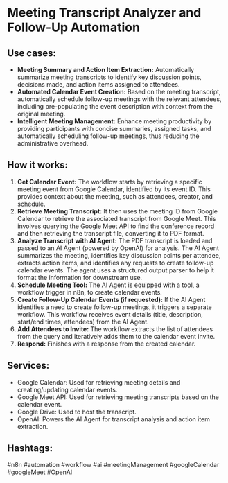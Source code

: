 # Meeting Transcript Analyzer and Follow-Up Automation

## Use cases:

- **Meeting Summary and Action Item Extraction:** Automatically summarize meeting transcripts to identify key discussion points, decisions made, and action items assigned to attendees.
- **Automated Calendar Event Creation:** Based on the meeting transcript, automatically schedule follow-up meetings with the relevant attendees, including pre-populating the event description with context from the original meeting.
- **Intelligent Meeting Management:** Enhance meeting productivity by providing participants with concise summaries, assigned tasks, and automatically scheduling follow-up meetings, thus reducing the administrative overhead.

## How it works:

1. **Get Calendar Event:** The workflow starts by retrieving a specific meeting event from Google Calendar, identified by its event ID. This provides context about the meeting, such as attendees, creator, and schedule.
2. **Retrieve Meeting Transcript:** It then uses the meeting ID from Google Calendar to retrieve the associated transcript from Google Meet. This involves querying the Google Meet API to find the conference record and then retrieving the transcript file, converting it to PDF format.
3. **Analyze Transcript with AI Agent:** The PDF transcript is loaded and passed to an AI Agent (powered by OpenAI) for analysis. The AI Agent summarizes the meeting, identifies key discussion points per attendee, extracts action items, and identifies any requests to create follow-up calendar events.  The agent uses a structured output parser to help it format the information for downstream use.
4. **Schedule Meeting Tool:** The AI Agent is equipped with a tool, a workflow trigger in n8n, to create calendar events.
5. **Create Follow-Up Calendar Events (if requested):** If the AI Agent identifies a need to create follow-up meetings, it triggers a separate workflow. This workflow receives event details (title, description, start/end times, attendees) from the AI Agent.
6. **Add Attendees to Invite:** The workflow extracts the list of attendees from the query and iteratively adds them to the calendar event invite.
7. **Respond:** Finishes with a response from the created calendar.

## Services:

- Google Calendar: Used for retrieving meeting details and creating/updating calendar events.
- Google Meet API: Used for retrieving meeting transcripts based on the calendar event.
- Google Drive: Used to host the transcript.
- OpenAI: Powers the AI Agent for transcript analysis and action item extraction.

## Hashtags:

#n8n #automation #workflow #ai #meetingManagement #googleCalendar #googleMeet #OpenAI
